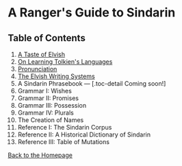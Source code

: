 # A Ranger's Guide to Sindarin

## Table of Contents

1. [A Taste of Elvish](./sindarin/a-taste-of-elvish.html)
2. [On Learning Tolkien's Languages](./sindarin/learning.html)
3. [Pronunciation](./sindarin/pronunciation.html)
4. [The Elvish Writing Systems](./sindarin/writing.html)
5. A Sindarin Phrasebook — [.toc-detail Coming soon!]
6. Grammar I: Wishes
9. Grammar II: Promises
7. Grammar III: Possession
8. Grammar IV: Plurals
10. The Creation of Names
11. Reference I: The Sindarin Corpus
12. Reference II: A Historical Dictionary of Sindarin
13. Reference III: Table of Mutations

<div class="nav-links">
<div><a href="./index.html">Back to the Homepage</a></div>
</div>
